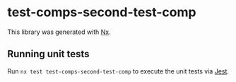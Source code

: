 # test-comps-second-test-comp

This library was generated with [Nx](https://nx.dev).

## Running unit tests

Run `nx test test-comps-second-test-comp` to execute the unit tests via [Jest](https://jestjs.io).

